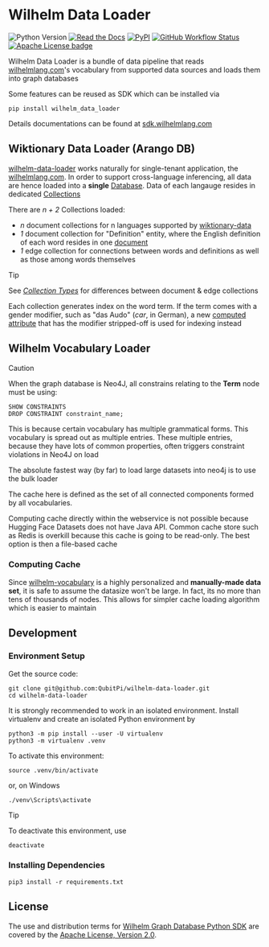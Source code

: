 Wilhelm Data Loader
===================

![Python Version][Python Version Badge]
[![Read the Docs][Read the Docs badge]][Read the Docs URL]
[![PyPI][PyPI project badge]][PyPI project url]
[![GitHub Workflow Status][GitHub Workflow Status badge]][GitHub Workflow Status URL]
[![Apache License badge]][Apache License URL]

Wilhelm Data Loader is a bundle of data pipeline that reads [wilhelmlang.com]'s vocabulary from supported data sources
and loads them into graph databases

Some features can be reused as SDK which can be installed via

```console
pip install wilhelm_data_loader
```

Details documentations can be found at [sdk.wilhelmlang.com](https://sdk.wilhelmlang.com/)

Wiktionary Data Loader (Arango DB)
----------------------------------

[wilhelm-data-loader]() works naturally for single-tenant application, the [wilhelmlang.com]. In order to support
cross-language inferencing, all data are hence loaded into a __single__
[Database](https://arango.qubitpi.org/stable/concepts/data-structure/#databases). Data of each langauge resides in
dedicated [Collections](https://arango.qubitpi.org/stable/concepts/data-structure/#collections)

There are _n + 2_ Collections loaded:

- _n_ document collections for n languages supported by [wiktionary-data](https://github.com/QubitPi/wiktionary-data)
- _1_ document collection for "Definition" entity, where the English definition of each word resides in one
  [document](https://arango.qubitpi.org/stable/concepts/data-structure/#documents)
- _1_ edge collection for connections between words and definitions as well as those among words themselves

> [!TIP]
>
> See [_Collection Types_](https://arango.qubitpi.org/stable/concepts/data-structure/collections/#collection-types) for
> differences between document & edge collections

Each collection generates index on the word term. If the term comes with a gender modifier, such as
"das Audo" (_car_, in German), a new
[computed attribute](https://arango.qubitpi.org/stable/concepts/data-structure/documents/computed-values/) that has
the modifier stripped-off is used for indexing instead

Wilhelm Vocabulary Loader
-------------------------

> [!CAUTION]
>
> When the graph database is Neo4J, all constrains relating to the __Term__ node must be using:
>
> ```cypher
> SHOW CONSTRAINTS
> DROP CONSTRAINT constraint_name;
> ```
>
> This is because certain vocabulary has multiple grammatical forms. This vocabulary is spread out as multiple entries.
> These multiple entries, because they have lots of common properties, often triggers constraint violations in Neo4J on
> load

The absolute fastest way (by far) to load large datasets into neo4j is to use the bulk loader

The cache here is defined as the set of all connected components formed by all vocabularies.

Computing cache directly within the webservice is not possible because Hugging Face Datasets does not have Java API.
Common cache store such as Redis is overkill because this cache is going to be read-only.
The best option is then a file-based cache

### Computing Cache

Since [wilhelm-vocabulary](https://github.com/QubitPi/wilhelm-vocabulary) is a highly personalized and __manually-made
data set__, it is safe to assume the datasize won't be large. In fact, its no more than tens of thousands of nodes. This
allows for simpler cache loading algorithm which is easier to maintain

Development
-----------

### Environment Setup

Get the source code:

```console
git clone git@github.com:QubitPi/wilhelm-data-loader.git
cd wilhelm-data-loader
```

It is strongly recommended to work in an isolated environment. Install virtualenv and create an isolated Python
environment by

```console
python3 -m pip install --user -U virtualenv
python3 -m virtualenv .venv
```

To activate this environment:

```console
source .venv/bin/activate
```

or, on Windows

```console
./venv\Scripts\activate
```

> [!TIP]
>
> To deactivate this environment, use
>
> ```console
> deactivate
> ```

### Installing Dependencies

```console
pip3 install -r requirements.txt
```

License
-------

The use and distribution terms for [Wilhelm Graph Database Python SDK]() are covered by the
[Apache License, Version 2.0].

[Apache License badge]: https://img.shields.io/badge/Apache%202.0-F25910.svg?style=for-the-badge&logo=Apache&logoColor=white
[Apache License URL]: https://www.apache.org/licenses/LICENSE-2.0
[Apache License, Version 2.0]: http://www.apache.org/licenses/LICENSE-2.0.html

[GitHub Workflow Status badge]: https://img.shields.io/github/actions/workflow/status/QubitPi/wilhelm-data-loader/ci-cd.yaml?logo=github&style=for-the-badge&label=CI/CD
[GitHub Workflow Status URL]: https://github.com/QubitPi/wilhelm-data-loader/actions/workflows/ci-cd.yaml

[Python Version Badge]: https://img.shields.io/badge/Python-3.10-brightgreen?style=for-the-badge&logo=python&logoColor=white
[PyPI project badge]: https://img.shields.io/pypi/v/wilhelm-data-loader?logo=pypi&logoColor=white&style=for-the-badge
[PyPI project url]: https://pypi.org/project/wilhelm-data-loader/

[Read the Docs badge]: https://img.shields.io/readthedocs/wilhelm-data-loader?style=for-the-badge&logo=readthedocs&logoColor=white&label=Read%20the%20Docs&labelColor=8CA1AF
[Read the Docs URL]: https://sdk.wilhelmlang.com

[wilhelmlang.com]: https://wilhelmlang.com/
